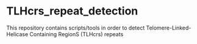 # TLHcrs_repeat_detection
This repository contains scripts/tools in order to detect Telomere-Linked-Helicase Containing RegionS (TLHcrs) repeats
